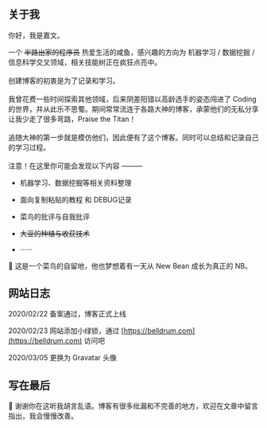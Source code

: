 # 

## 关于我

你好，我是嘉文。  

一个 ~~半路出家的程序员~~ 热爱生活的咸鱼，感兴趣的方向为 机器学习 / 数据挖掘 / 信息科学交叉领域，相关技能树正在疯狂点亮中。  
<br />
创建博客的初衷是为了记录和学习。  
<br />
我曾花费一些时间探索其他领域，后来阴差阳错以高龄选手的姿态闯进了 Coding 的世界，并从此乐不思蜀。期间常常流连于各路大神的博客，承蒙他们的无私分享让我少走了很多弯路，Praise the Titan！  
<br />
追随大神的第一步就是模仿他们，因此便有了这个博客。同时可以总结和记录自己的学习过程。  
<br />
注意！在这里你可能会发现以下内容 ———  

- 机器学习、数据挖掘等相关资料整理  

- 面向复制粘贴的教程 和 DEBUG记录

- 菜鸟的批评与自我批评

- ~~大豆的种植与收获技术~~

- ······
  
:dart: 这是一个菜鸟的自留地，他也梦想着有一天从 New Bean 成长为真正的 NB。  

## 网站日志

2020/02/22 备案通过，博客正式上线  

2020/02/23 网站添加小绿锁，通过 [https://belldrum.com](https://belldrum.com) 访问吧  

2020/03/05 更换为 Gravatar 头像

## 写在最后
:beer: 谢谢你在这听我胡言乱语。博客有很多纰漏和不完善的地方，欢迎在文章中留言指出，我会慢慢改善。
<!--more-->
